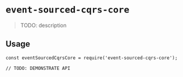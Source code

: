 # `event-sourced-cqrs-core`

> TODO: description

## Usage

```
const eventSourcedCqrsCore = require('event-sourced-cqrs-core');

// TODO: DEMONSTRATE API
```
